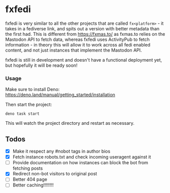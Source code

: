 # fxfedi

fxfedi is very similar to all the other projects that are called
`fx<platform>` - it takes in a fediverse link, and spits out a version with
better metadata than the first had. This is different from https://fxmas.to/ as
fxmas.to relies on the Mastodon API to fetch data, whereas fxfedi uses
ActivityPub to fetch information - in theory this will allow it to work across
all fedi enabled content, and not just instances that implement the Mastodon
API.

fxfedi is still in development and doesn't have a functional deployment yet, but
hopefully it will be ready soon!

### Usage

Make sure to install Deno: https://deno.land/manual/getting_started/installation

Then start the project:

```
deno task start
```

This will watch the project directory and restart as necessary.

## Todos

- [x] Make it respect any #nobot tags in author bios
- [x] Fetch instance robots.txt and check incoming useragent against it
- [ ] Provide documentation on how instances can block the bot from fetching
      posts
- [x] Redirect non-bot visitors to original post
- [ ] Better 404 page
- [ ] Better caching!!!!!!!!
